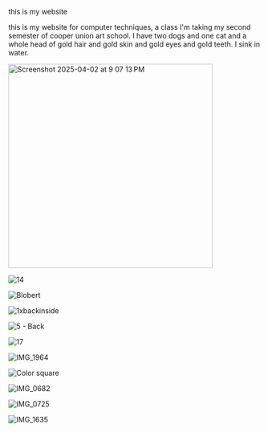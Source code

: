 this is my website

this is my website for computer techniques, a class I'm taking my second semester of cooper union art school. I have two dogs and one cat and a whole head of gold hair and gold skin and gold eyes and gold teeth. I sink in water.



<img width="407" alt="Screenshot 2025-04-02 at 9 07 13 PM" src="https://github.com/user-attachments/assets/7fa8c021-82ae-406e-a943-291aae00393e" />



![14](https://github.com/user-attachments/assets/88575d86-1c4f-48ca-8599-c3598485baa2)



![Blobert](https://github.com/user-attachments/assets/fd063d4a-7f2a-42e6-8662-228c59c55680)



![1xbackinside](https://github.com/user-attachments/assets/cf8c2ac6-95b2-4c00-b709-21119b901e3e)



![5 - Back](https://github.com/user-attachments/assets/f638a901-25b0-4d33-907d-03fb0b0b0bbd)



![17](https://github.com/user-attachments/assets/1320fb0f-c33a-46cf-9680-6c079ed3feb8)



![IMG_1964](https://github.com/user-attachments/assets/ced7f0f0-de34-4579-ad2d-1840d78feec5)



![Color square](https://github.com/user-attachments/assets/b1b62bdb-8e28-4525-8261-8928bc3ed638)



![IMG_0682](https://github.com/user-attachments/assets/e0470e1b-8751-4474-b414-b94cfbe07c46)



![IMG_0725](https://github.com/user-attachments/assets/e8630dd3-553b-440c-be83-3577a048e819)



![IMG_1635](https://github.com/user-attachments/assets/c6c8ee34-ef1e-4216-b81e-58bf6efc17a1)






